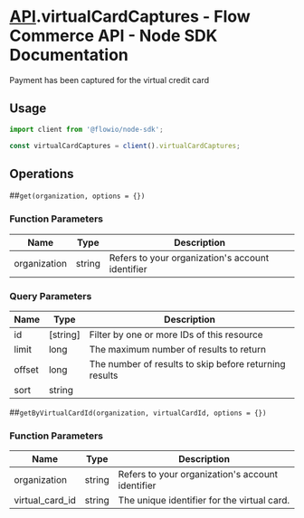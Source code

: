 # [API](README.md).virtualCardCaptures - Flow Commerce API - Node SDK Documentation

Payment has been captured for the virtual credit card

## Usage

```JavaScript
import client from '@flowio/node-sdk';

const virtualCardCaptures = client().virtualCardCaptures;
```

## Operations

##`get(organization, options = {})`

### Function Parameters

| Name  | Type | Description |
| ---- | ---- | ---- |
| organization | string | Refers to your organization&#x27;s account identifier |

### Query Parameters

| Name  | Type | Description |
| ---- | ---- | ---- |
| id | [string] | Filter by one or more IDs of this resource |
| limit | long | The maximum number of results to return |
| offset | long | The number of results to skip before returning results |
| sort | string |  |

##`getByVirtualCardId(organization, virtualCardId, options = {})`

### Function Parameters

| Name  | Type | Description |
| ---- | ---- | ---- |
| organization | string | Refers to your organization&#x27;s account identifier |
| virtual_card_id | string | The unique identifier for the virtual card. |


